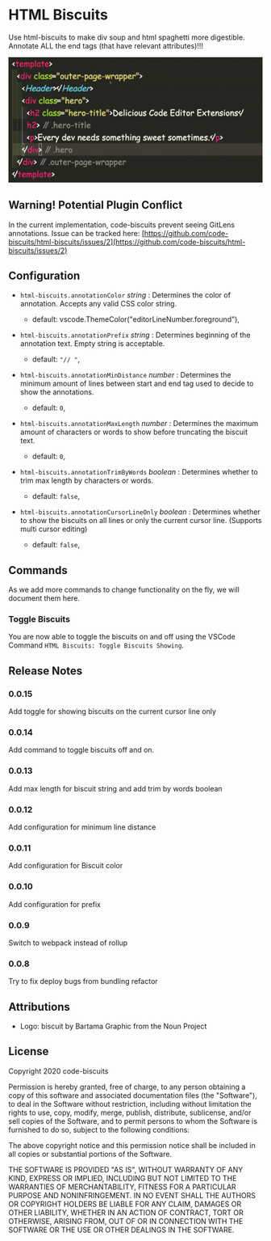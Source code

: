 # HTML Biscuits

Use html-biscuits to make div soup and html spaghetti more digestible. Annotate ALL the end tags (that have relevant attributes)!!!

![](./example.gif)

## Warning! Potential Plugin Conflict

In the current implementation, code-biscuits prevent seeing GitLens annotations. Issue can be tracked here:
[https://github.com/code-biscuits/html-biscuits/issues/2](https://github.com/code-biscuits/html-biscuits/issues/2)

## Configuration

- `html-biscuits.annotationColor` _string_ : Determines the color of annotation. Accepts any valid CSS color string.

  - default: vscode.ThemeColor("editorLineNumber.foreground"),

- `html-biscuits.annotationPrefix` _string_ : Determines beginning of the annotation text. Empty string is acceptable.

  - default: `"// "`,

- `html-biscuits.annotationMinDistance` _number_ : Determines the minimum amount of lines between start and end tag used to decide to show the annotations.

  - default: `0`,

- `html-biscuits.annotationMaxLength` _number_ : Determines the maximum amount of characters or words to show before truncating the biscuit text.

  - default: `0`,

- `html-biscuits.annotationTrimByWords` _boolean_ : Determines whether to trim max length by characters or words.

  - default: `false`,

- `html-biscuits.annotationCursorLineOnly` _boolean_ : Determines whether to show the biscuits on all lines or only the current cursor line. (Supports multi cursor editing)
  - default: `false`,

## Commands

As we add more commands to change functionality on the fly, we will document them here.

### Toggle Biscuits

You are now able to toggle the biscuits on and off using the VSCode Command `HTML Biscuits: Toggle Biscuits Showing`.

## Release Notes

### 0.0.15

Add toggle for showing biscuits on the current cursor line only

### 0.0.14

Add command to toggle biscuits off and on.

### 0.0.13

Add max length for biscuit string and add trim by words boolean

### 0.0.12

Add configuration for minimum line distance

### 0.0.11

Add configuration for Biscuit color

### 0.0.10

Add configuration for prefix

### 0.0.9

Switch to webpack instead of rollup

### 0.0.8

Try to fix deploy bugs from bundling refactor

## Attributions

- Logo: biscuit by Bartama Graphic from the Noun Project

## License

Copyright 2020 code-biscuits

Permission is hereby granted, free of charge, to any person obtaining a copy of this software and associated documentation files (the "Software"), to deal in the Software without restriction, including without limitation the rights to use, copy, modify, merge, publish, distribute, sublicense, and/or sell copies of the Software, and to permit persons to whom the Software is furnished to do so, subject to the following conditions:

The above copyright notice and this permission notice shall be included in all copies or substantial portions of the Software.

THE SOFTWARE IS PROVIDED "AS IS", WITHOUT WARRANTY OF ANY KIND, EXPRESS OR IMPLIED, INCLUDING BUT NOT LIMITED TO THE WARRANTIES OF MERCHANTABILITY, FITNESS FOR A PARTICULAR PURPOSE AND NONINFRINGEMENT. IN NO EVENT SHALL THE AUTHORS OR COPYRIGHT HOLDERS BE LIABLE FOR ANY CLAIM, DAMAGES OR OTHER LIABILITY, WHETHER IN AN ACTION OF CONTRACT, TORT OR OTHERWISE, ARISING FROM, OUT OF OR IN CONNECTION WITH THE SOFTWARE OR THE USE OR OTHER DEALINGS IN THE SOFTWARE.
